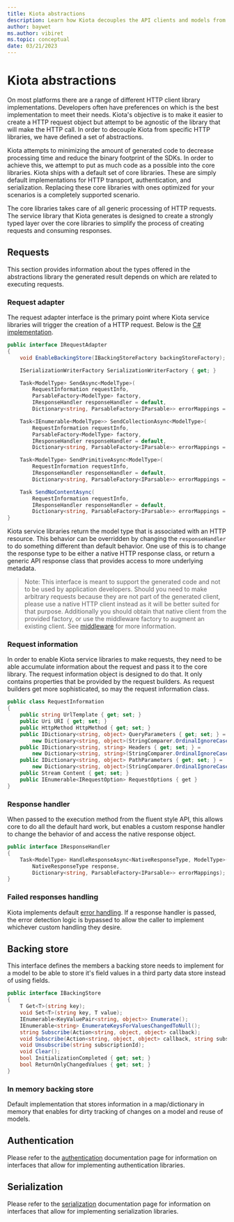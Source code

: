 ```yaml
---
title: Kiota abstractions
description: Learn how Kiota decouples the API clients and models from the underlying implementations of HTTP, authentication, and serialization.
author: baywet
ms.author: vibiret
ms.topic: conceptual
date: 03/21/2023
---
```


# Kiota abstractions

On most platforms there are a range of different HTTP client library implementations. Developers often have preferences on which is the best implementation to meet their needs. Kiota's objective is to make it easier to create a HTTP request object but attempt to be agnostic of the library that will make the HTTP call. In order to decouple Kiota from specific HTTP libraries, we have defined a set of abstractions.

Kiota attempts to minimizing the amount of generated code to decrease processing time and reduce the binary footprint of the SDKs. In order to achieve this, we attempt to put as much code as a possible into the core libraries. Kiota ships with a default set of core libraries. These are simply default implementations for HTTP transport, authentication, and serialization. Replacing these core libraries with ones optimized for your scenarios is a completely supported scenario.

The core libraries takes care of all generic processing of HTTP requests. The service library that Kiota generates is designed to create a strongly typed layer over the core libraries to simplify the process of creating requests and consuming responses.

## Requests

This section provides information about the types offered in the abstractions library the generated result depends on which are related to executing requests.

### Request adapter

The request adapter interface is the primary point where Kiota service libraries will trigger the creation of a HTTP request.  Below is the [C# implementation](https://github.com/microsoft/kiota/blob/main/abstractions/dotnet/src/IRequestAdapter.cs).

```csharp
public interface IRequestAdapter
{
    void EnableBackingStore(IBackingStoreFactory backingStoreFactory);

    ISerializationWriterFactory SerializationWriterFactory { get; }

    Task<ModelType> SendAsync<ModelType>(
        RequestInformation requestInfo,
        ParsableFactory<ModelType> factory,
        IResponseHandler responseHandler = default,
        Dictionary<string, ParsableFactory<IParsable>> errorMappings = default) where ModelType : IParsable;

    Task<IEnumerable<ModelType>> SendCollectionAsync<ModelType>(
        RequestInformation requestInfo,
        ParsableFactory<ModelType> factory,
        IResponseHandler responseHandler = default,
        Dictionary<string, ParsableFactory<IParsable>> errorMappings = default) where ModelType : IParsable;

    Task<ModelType> SendPrimitiveAsync<ModelType>(
        RequestInformation requestInfo,
        IResponseHandler responseHandler = default,
        Dictionary<string, ParsableFactory<IParsable>> errorMappings = default);

    Task SendNoContentAsync(
        RequestInformation requestInfo,
        IResponseHandler responseHandler = default,
        Dictionary<string, ParsableFactory<IParsable>> errorMappings = default);
}
```

Kiota service libraries return the model type that is associated with an HTTP resource. This behavior can be overridden by changing the `responseHandler` to do something different than default behavior. One use of this is to change the response type to be either a native HTTP response class, or return a generic API response class that provides access to more underlying metadata.

> Note: This interface is meant to support the generated code and not to be used by application developers. Should you need to make arbitrary requests because they are not part of the generated client, please use a native HTTP client instead as it will be better suited for that purpose. Additionally you should obtain that native client from the provided factory, or use the middleware factory to augment an existing client. See [middleware](./middleware.md) for more information.

### Request information

In order to enable Kiota service libraries to make requests, they need to be able accumulate information about the request and pass it to the core library. The request information object is designed to do that. It only contains properties that be provided by the request builders. As request builders get more sophisticated, so may the request information class.

```csharp
public class RequestInformation
{
    public string UrlTemplate { get; set; }
    public Uri URI { get; set; }
    public HttpMethod HttpMethod { get; set; }
    public IDictionary<string, object> QueryParameters { get; set; } =
        new Dictionary<string, object>(StringComparer.OrdinalIgnoreCase);
    public IDictionary<string, string> Headers { get; set; } =
        new Dictionary<string, string>(StringComparer.OrdinalIgnoreCase);
    public IDictionary<string, object> PathParameters { get; set; } =
        new Dictionary<string, object>(StringComparer.OrdinalIgnoreCase);
    public Stream Content { get; set; }
    public IEnumerable<IRequestOption> RequestOptions { get }
}
```

### Response handler

When passed to the execution method from the fluent style API, this allows core to do all the default hard work, but enables a custom response handler to change the behavior of and access the native response object.

```csharp
public interface IResponseHandler
{
    Task<ModelType> HandleResponseAsync<NativeResponseType, ModelType>(
        NativeResponseType response,
        Dictionary<string, ParsableFactory<IParsable>> errorMappings);
}
```

### Failed responses handling

Kiota implements default [error handling](errors.md). If a response handler is passed, the error detection logic is bypassed to allow the caller to implement whichever custom handling they desire.

## Backing store

This interface defines the members a backing store needs to implement for a model to be able to store it's field values in a third party data store instead of using fields.

```csharp
public interface IBackingStore
{
    T Get<T>(string key);
    void Set<T>(string key, T value);
    IEnumerable<KeyValuePair<string, object>> Enumerate();
    IEnumerable<string> EnumerateKeysForValuesChangedToNull();
    string Subscribe(Action<string, object, object> callback);
    void Subscribe(Action<string, object, object> callback, string subscriptionId);
    void Unsubscribe(string subscriptionId);
    void Clear();
    bool InitializationCompleted { get; set; }
    bool ReturnOnlyChangedValues { get; set; }
}
```

### In memory backing store

Default implementation that stores information in a map/dictionary in memory that enables for dirty tracking of changes on a model and reuse of models.

## Authentication

Please refer to the [authentication](./authentication.md) documentation page for information on interfaces that allow for implementing authentication libraries.

## Serialization

Please refer to the [serialization](serialization.md) documentation page for information on interfaces that allow for implementing serialization libraries.
